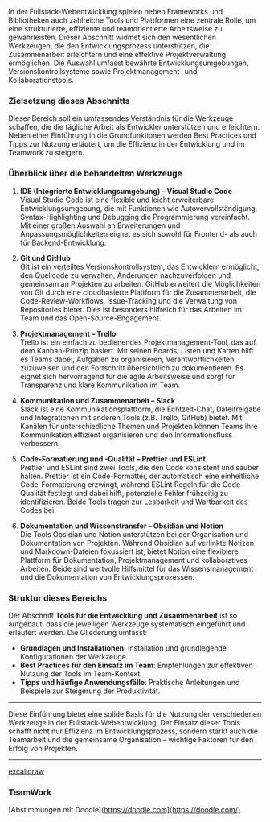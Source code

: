 
In der Fullstack-Webentwicklung spielen neben Frameworks und Bibliotheken auch zahlreiche Tools und Plattformen eine zentrale Rolle, um eine strukturierte, effiziente und teamorientierte Arbeitsweise zu gewährleisten. Dieser Abschnitt widmet sich den wesentlichen Werkzeugen, die den Entwicklungsprozess unterstützen, die Zusammenarbeit erleichtern und eine effektive Projektverwaltung ermöglichen. Die Auswahl umfasst bewährte Entwicklungsumgebungen, Versionskontrollsysteme sowie Projektmanagement- und Kollaborationstools.

### Zielsetzung dieses Abschnitts

Dieser Bereich soll ein umfassendes Verständnis für die Werkzeuge schaffen, die die tägliche Arbeit als Entwickler unterstützen und erleichtern. Neben einer Einführung in die Grundfunktionen werden Best Practices und Tipps zur Nutzung erläutert, um die Effizienz in der Entwicklung und im Teamwork zu steigern.

### Überblick über die behandelten Werkzeuge

1. **IDE (Integrierte Entwicklungsumgebung) – Visual Studio Code**  
    Visual Studio Code ist eine flexible und leicht erweiterbare Entwicklungsumgebung, die mit Funktionen wie Autovervollständigung, Syntax-Highlighting und Debugging die Programmierung vereinfacht. Mit einer großen Auswahl an Erweiterungen und Anpassungsmöglichkeiten eignet es sich sowohl für Frontend- als auch für Backend-Entwicklung.
    
2. **Git und GitHub**  
    Git ist ein verteiltes Versionskontrollsystem, das Entwicklern ermöglicht, den Quellcode zu verwalten, Änderungen nachzuverfolgen und gemeinsam an Projekten zu arbeiten. GitHub erweitert die Möglichkeiten von Git durch eine cloudbasierte Plattform für die Zusammenarbeit, die Code-Review-Workflows, Issue-Tracking und die Verwaltung von Repositories bietet. Dies ist besonders hilfreich für das Arbeiten im Team und das Open-Source-Engagement.
    
3. **Projektmanagement – Trello**  
    Trello ist ein einfach zu bedienendes Projektmanagement-Tool, das auf dem Kanban-Prinzip basiert. Mit seinen Boards, Listen und Karten hilft es Teams dabei, Aufgaben zu organisieren, Verantwortlichkeiten zuzuweisen und den Fortschritt übersichtlich zu dokumentieren. Es eignet sich hervorragend für die agile Arbeitsweise und sorgt für Transparenz und klare Kommunikation im Team.
    
4. **Kommunikation und Zusammenarbeit – Slack**  
    Slack ist eine Kommunikationsplattform, die Echtzeit-Chat, Dateifreigabe und Integrationen mit anderen Tools (z.B. Trello, GitHub) bietet. Mit Kanälen für unterschiedliche Themen und Projekten können Teams ihre Kommunikation effizient organisieren und den Informationsfluss verbessern.
    
5. **Code-Formatierung und -Qualität – Prettier und ESLint**  
    Prettier und ESLint sind zwei Tools, die den Code konsistent und sauber halten. Prettier ist ein Code-Formatter, der automatisch eine einheitliche Code-Formatierung erzwingt, während ESLint Regeln für die Code-Qualität festlegt und dabei hilft, potenzielle Fehler frühzeitig zu identifizieren. Beide Tools tragen zur Lesbarkeit und Wartbarkeit des Codes bei.
    
6. **Dokumentation und Wissenstransfer – Obsidian und Notion**  
    Die Tools Obsidian und Notion unterstützen bei der Organisation und Dokumentation von Projekten. Während Obsidian auf verlinkte Notizen und Markdown-Dateien fokussiert ist, bietet Notion eine flexiblere Plattform für Dokumentation, Projektmanagement und kollaboratives Arbeiten. Beide sind wertvolle Hilfsmittel für das Wissensmanagement und die Dokumentation von Entwicklungsprozessen.
    

### Struktur dieses Bereichs

Der Abschnitt **Tools für die Entwicklung und Zusammenarbeit** ist so aufgebaut, dass die jeweiligen Werkzeuge systematisch eingeführt und erläutert werden. Die Gliederung umfasst:

- **Grundlagen und Installationen**: Installation und grundlegende Konfigurationen der Werkzeuge.
- **Best Practices für den Einsatz im Team**: Empfehlungen zur effektiven Nutzung der Tools im Team-Kontext.
- **Tipps und häufige Anwendungsfälle**: Praktische Anleitungen und Beispiele zur Steigerung der Produktivität.

---

Diese Einführung bietet eine solide Basis für die Nutzung der verschiedenen Werkzeuge in der Fullstack-Webentwicklung. Der Einsatz dieser Tools schafft nicht nur Effizienz im Entwicklungsprozess, sondern stärkt auch die Teamarbeit und die gemeinsame Organisation – wichtige Faktoren für den Erfolg von Projekten.


---
[excalidraw](https://excalidraw.com/)
### TeamWork
[Abstimmungen mit Doodle](https://doodle.com](https://doodle.com/)